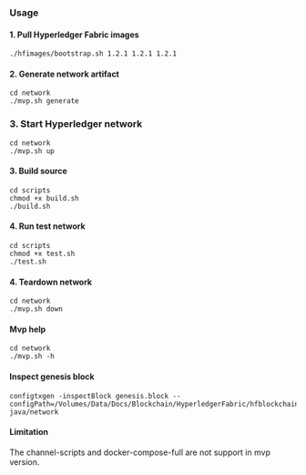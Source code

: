 
### Usage

#### 1. Pull Hyperledger Fabric images
```
./hfimages/bootstrap.sh 1.2.1 1.2.1 1.2.1
```
#### 2. Generate network artifact
```
cd network
./mvp.sh generate
```
### 3. Start Hyperledger network
```
cd network
./mvp.sh up
```

#### 3. Build source
```
cd scripts
chmod +x build.sh
./build.sh
```

#### 4. Run test network
```
cd scripts
chmod +x test.sh
./test.sh
```

#### 4. Teardown network
```
cd network
./mvp.sh down
```

#### Mvp help
```
cd network
./mvp.sh -h
```


#### Inspect genesis block
```
configtxgen -inspectBlock genesis.block --configPath=/Volumes/Data/Docs/Blockchain/HyperledgerFabric/hfblockchain-java/network
```

#### Limitation
The channel-scripts and docker-compose-full are not support in mvp version.